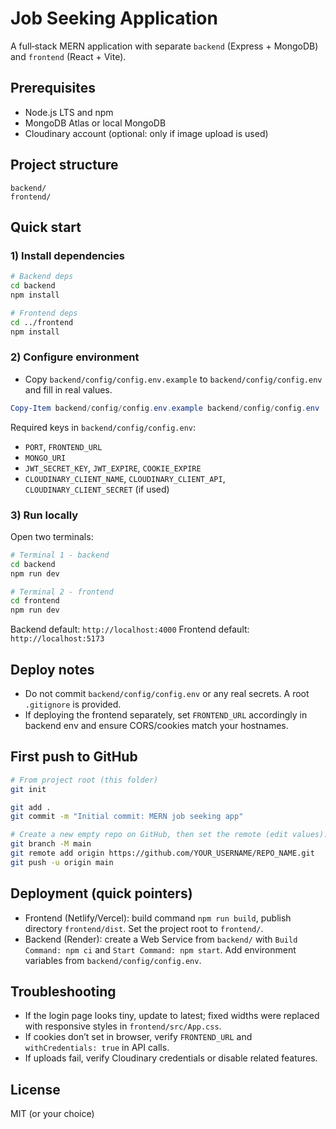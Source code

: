 # Job Seeking Application

A full‑stack MERN application with separate `backend` (Express + MongoDB) and `frontend` (React + Vite).

## Prerequisites
- Node.js LTS and npm
- MongoDB Atlas or local MongoDB
- Cloudinary account (optional: only if image upload is used)

## Project structure
```
backend/
frontend/
```

## Quick start

### 1) Install dependencies
```bash
# Backend deps
cd backend
npm install

# Frontend deps
cd ../frontend
npm install
```

### 2) Configure environment
- Copy `backend/config/config.env.example` to `backend/config/config.env` and fill in real values.

```powershell
Copy-Item backend/config/config.env.example backend/config/config.env
```

Required keys in `backend/config/config.env`:
- `PORT`, `FRONTEND_URL`
- `MONGO_URI`
- `JWT_SECRET_KEY`, `JWT_EXPIRE`, `COOKIE_EXPIRE`
- `CLOUDINARY_CLIENT_NAME`, `CLOUDINARY_CLIENT_API`, `CLOUDINARY_CLIENT_SECRET` (if used)

### 3) Run locally
Open two terminals:
```bash
# Terminal 1 - backend
cd backend
npm run dev

# Terminal 2 - frontend
cd frontend
npm run dev
```
Backend default: `http://localhost:4000`
Frontend default: `http://localhost:5173`

## Deploy notes
- Do not commit `backend/config/config.env` or any real secrets. A root `.gitignore` is provided.
- If deploying the frontend separately, set `FRONTEND_URL` accordingly in backend env and ensure CORS/cookies match your hostnames.

## First push to GitHub
```bash
# From project root (this folder)
git init

git add .
git commit -m "Initial commit: MERN job seeking app"

# Create a new empty repo on GitHub, then set the remote (edit values):
git branch -M main
git remote add origin https://github.com/YOUR_USERNAME/REPO_NAME.git
git push -u origin main
```

## Deployment (quick pointers)
- Frontend (Netlify/Vercel): build command `npm run build`, publish directory `frontend/dist`. Set the project root to `frontend/`.
- Backend (Render): create a Web Service from `backend/` with `Build Command: npm ci` and `Start Command: npm start`. Add environment variables from `backend/config/config.env`.

## Troubleshooting
- If the login page looks tiny, update to latest; fixed widths were replaced with responsive styles in `frontend/src/App.css`.
- If cookies don’t set in browser, verify `FRONTEND_URL` and `withCredentials: true` in API calls.
- If uploads fail, verify Cloudinary credentials or disable related features.

## License
MIT (or your choice)
